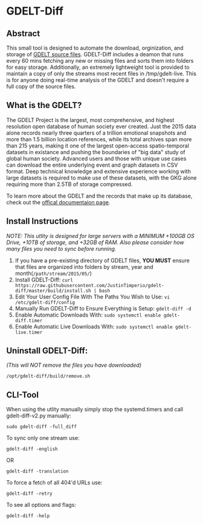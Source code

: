 # GDELT-Diff
  
## Abstract
This small tool is designed to automate the download, orginization, and storage of [GDELT source files](https://www.gdeltproject.org/data.html#rawdatafiles). GDELT-Diff includes a deamon that runs every 60 mins fetching any new or missing files and sorts them into folders for easy storage. Additionally, an extremely lightweight tool is provided to maintain a copy of only the streams most recent files in /tmp/gdelt-live. This is for anyone doing real-time analysis of the GDELT and doesn't require a full copy of the source files.

## What is the GDELT?
The GDELT Project is the largest, most comprehensive, and highest resolution open database of human society ever created. Just the 2015 data alone records nearly three quarters of a trillion emotional snapshots and more than 1.5 billion location references, while its total archives span more than 215 years, making it one of the largest open-access spatio-temporal datasets in existance and pushing the boundaries of "big data" study of global human society. Advanced users and those with unique use cases can download the entire underlying event and graph datasets in CSV format. Deep technical knowledge and extensive experience working with large datasets is required to make use of these datasets, with the GKG alone requiring more than 2.5TB of storage compressed.

To learn more about the GDELT and the records that make up its database, check out the [offical documentaion page](https://www.gdeltproject.org/data.html#documentation).
  
## Install Instructions  
_NOTE: This utlity is designed for large servers with a MINIMUM +100GB OS Drive, +10TB of storage, and +32GB of RAM. Also please consider how many files you need to sync before running._  
  
1. If you have a pre-existing directory of GDELT files, **YOU MUST** ensure that files are organized into folders by stream, year and month(`/path/stream/2015/05/`) 
2. Install GDELT-Diff: `curl https://raw.githubusercontent.com/JustinTimperio/gdelt-diff/master/build/install.sh | bash`
3. Edit Your User Config File With The Paths You Wish to Use: `vi /etc/gdelt-diff/config`
4. Manually Run GDELT-Diff to Ensure Everything is Setup: `gdelt-diff -d`
5. Enable Automatic Downloads With: `sudo systemctl enable gdelt-diff.timer`
6. Enable Automatic Live Downloads With: `sudo systemctl enable gdelt-live.timer`

## Uninstall GDELT-Diff:
_(This will NOT remove the files you have downloaded)_
```
/opt/gdelt-diff/build/remove.sh
```

## CLI-Tool
When using the utlity manually simply stop the systemd.timers and call gdelt-diff-v2.py manually:

```
sudo gdelt-diff -full_diff
```

To sync only one stream use:
```
gdelt-diff -english
```
OR
```
gdelt-diff -translation
```

To force a fetch of all 404'd URLs use:
```
gdelt-diff -retry
```

To see all options and flags:
```
gdelt-diff -help
```
